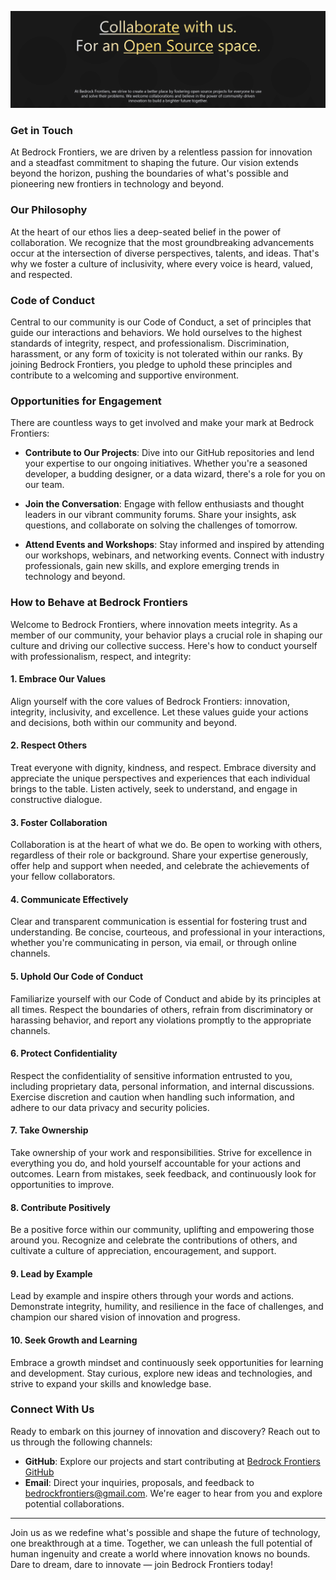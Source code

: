 ![Get involved at Bedrock Frontiers](https://github.com/BedrockFrontiers/.github/blob/main/images/bedrock-collaborate.png)

### Get in Touch

At Bedrock Frontiers, we are driven by a relentless passion for innovation and a steadfast commitment to shaping the future. Our vision extends beyond the horizon, pushing the boundaries of what's possible and pioneering new frontiers in technology and beyond.

### Our Philosophy

At the heart of our ethos lies a deep-seated belief in the power of collaboration. We recognize that the most groundbreaking advancements occur at the intersection of diverse perspectives, talents, and ideas. That's why we foster a culture of inclusivity, where every voice is heard, valued, and respected.

### Code of Conduct

Central to our community is our Code of Conduct, a set of principles that guide our interactions and behaviors. We hold ourselves to the highest standards of integrity, respect, and professionalism. Discrimination, harassment, or any form of toxicity is not tolerated within our ranks. By joining Bedrock Frontiers, you pledge to uphold these principles and contribute to a welcoming and supportive environment.

### Opportunities for Engagement

There are countless ways to get involved and make your mark at Bedrock Frontiers:

* **Contribute to Our Projects**: Dive into our GitHub repositories and lend your expertise to our ongoing initiatives. Whether you're a seasoned developer, a budding designer, or a data wizard, there's a role for you on our team.

* **Join the Conversation**: Engage with fellow enthusiasts and thought leaders in our vibrant community forums. Share your insights, ask questions, and collaborate on solving the challenges of tomorrow.

* **Attend Events and Workshops**: Stay informed and inspired by attending our workshops, webinars, and networking events. Connect with industry professionals, gain new skills, and explore emerging trends in technology and beyond.

### How to Behave at Bedrock Frontiers

Welcome to Bedrock Frontiers, where innovation meets integrity. As a member of our community, your behavior plays a crucial role in shaping our culture and driving our collective success. Here's how to conduct yourself with professionalism, respect, and integrity:

#### 1. Embrace Our Values

Align yourself with the core values of Bedrock Frontiers: innovation, integrity, inclusivity, and excellence. Let these values guide your actions and decisions, both within our community and beyond.

#### 2. Respect Others

Treat everyone with dignity, kindness, and respect. Embrace diversity and appreciate the unique perspectives and experiences that each individual brings to the table. Listen actively, seek to understand, and engage in constructive dialogue.

#### 3. Foster Collaboration

Collaboration is at the heart of what we do. Be open to working with others, regardless of their role or background. Share your expertise generously, offer help and support when needed, and celebrate the achievements of your fellow collaborators.

#### 4. Communicate Effectively

Clear and transparent communication is essential for fostering trust and understanding. Be concise, courteous, and professional in your interactions, whether you're communicating in person, via email, or through online channels.

#### 5. Uphold Our Code of Conduct

Familiarize yourself with our Code of Conduct and abide by its principles at all times. Respect the boundaries of others, refrain from discriminatory or harassing behavior, and report any violations promptly to the appropriate channels.

#### 6. Protect Confidentiality

Respect the confidentiality of sensitive information entrusted to you, including proprietary data, personal information, and internal discussions. Exercise discretion and caution when handling such information, and adhere to our data privacy and security policies.

#### 7. Take Ownership

Take ownership of your work and responsibilities. Strive for excellence in everything you do, and hold yourself accountable for your actions and outcomes. Learn from mistakes, seek feedback, and continuously look for opportunities to improve.

#### 8. Contribute Positively

Be a positive force within our community, uplifting and empowering those around you. Recognize and celebrate the contributions of others, and cultivate a culture of appreciation, encouragement, and support.

#### 9. Lead by Example

Lead by example and inspire others through your words and actions. Demonstrate integrity, humility, and resilience in the face of challenges, and champion our shared vision of innovation and progress.

#### 10. Seek Growth and Learning

Embrace a growth mindset and continuously seek opportunities for learning and development. Stay curious, explore new ideas and technologies, and strive to expand your skills and knowledge base.

### Connect With Us

Ready to embark on this journey of innovation and discovery? Reach out to us through the following channels:

* **GitHub**: Explore our projects and start contributing at [Bedrock Frontiers GitHub](https://github.com/BedrockFrontiers/)
* **Email**: Direct your inquiries, proposals, and feedback to [bedrockfrontiers@gmail.com](mailto:bedrockfrontiers@gmail.com). We're eager to hear from you and explore potential collaborations.

---

Join us as we redefine what's possible and shape the future of technology, one breakthrough at a time. Together, we can unleash the full potential of human ingenuity and create a world where innovation knows no bounds. Dare to dream, dare to innovate — join Bedrock Frontiers today!
